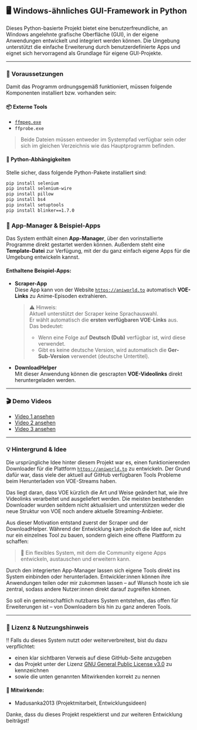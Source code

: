 ## 🖥️ Windows-ähnliches GUI-Framework in Python

Dieses Python-basierte Projekt bietet eine benutzerfreundliche, an Windows angelehnte grafische Oberfläche (GUI), in der eigene Anwendungen entwickelt und integriert werden können. Die Umgebung unterstützt die einfache Erweiterung durch benutzerdefinierte Apps und eignet sich hervorragend als Grundlage für eigene GUI-Projekte.

---

### 🔧 Voraussetzungen

Damit das Programm ordnungsgemäß funktioniert, müssen folgende Komponenten installiert bzw. vorhanden sein:

#### 📦 Externe Tools
- [`ffmpeg.exe`](https://ffmpeg.org/)
- `ffprobe.exe`  
> Beide Dateien müssen entweder im Systempfad verfügbar sein oder sich im gleichen Verzeichnis wie das Hauptprogramm befinden.

#### 🐍 Python-Abhängigkeiten

Stelle sicher, dass folgende Python-Pakete installiert sind:

```bash
pip install selenium
pip install selenium-wire
pip install pillow
pip install bs4
pip install setuptools
pip install blinker==1.7.0
```

### 📁 App-Manager & Beispiel-Apps

Das System enthält einen **App-Manager**, über den vorinstallierte Programme direkt gestartet werden können. Außerdem steht eine **Template-Datei** zur Verfügung, mit der du ganz einfach eigene Apps für die Umgebung entwickeln kannst.

#### Enthaltene Beispiel-Apps:

- **Scraper-App**  
  Diese App kann von der Website [`https://aniworld.to`](https://aniworld.to) automatisch **VOE-Links** zu Anime-Episoden extrahieren.

  > ⚠️ Hinweis:  
  > Aktuell unterstützt der Scraper keine Sprachauswahl.  
  > Er wählt automatisch die **ersten verfügbaren VOE-Links** aus.  
  > Das bedeutet:
  > - Wenn eine Folge auf **Deutsch (Dub)** verfügbar ist, wird diese verwendet.  
  > - Gibt es keine deutsche Version, wird automatisch die **Ger-Sub-Version** verwendet (deutsche Untertitel).

- **DownloadHelper**  
  Mit dieser Anwendung können die gescrapten **VOE-Videolinks** direkt heruntergeladen werden.

---

### 🎬 Demo Videos

- [Video 1 ansehen](https://www.youtube.com/watch?v=vM62S5MKWBc)
- [Video 2 ansehen](https://www.youtube.com/watch?v=KcUHHAOiDZ0)
- [Video 3 ansehen](https://www.youtube.com/watch?v=qECRFLr1UVA)

---

### 💡 Hintergrund & Idee

Die ursprüngliche Idee hinter diesem Projekt war es, einen funktionierenden Downloader für die Plattform [`https://aniworld.to`](https://aniworld.to) zu entwickeln. Der Grund dafür war, dass viele der aktuell auf GitHub verfügbaren Tools Probleme beim Herunterladen von VOE-Streams haben. 

Das liegt daran, dass VOE kürzlich die Art und Weise geändert hat, wie ihre Videolinks verarbeitet und ausgeliefert werden. Die meisten bestehenden Downloader wurden seitdem nicht aktualisiert und unterstützen weder die neue Struktur von VOE noch andere aktuelle Streaming-Anbieter.

Aus dieser Motivation entstand zuerst der Scraper und der DownloadHelper. Während der Entwicklung kam jedoch die Idee auf, nicht nur ein einzelnes Tool zu bauen, sondern gleich eine offene Plattform zu schaffen:

> 🧩 Ein flexibles System, mit dem die Community eigene Apps entwickeln, austauschen und erweitern kann.

Durch den integrierten App-Manager lassen sich eigene Tools direkt ins System einbinden oder herunterladen. Entwickler:innen können ihre Anwendungen teilen oder mir zukommen lassen – auf Wunsch hoste ich sie zentral, sodass andere Nutzer:innen direkt darauf zugreifen können.

So soll ein gemeinschaftlich nutzbares System entstehen, das offen für Erweiterungen ist – von Downloadern bis hin zu ganz anderen Tools.

---

### 📜 Lizenz & Nutzungshinweis

‼️ Falls du dieses System nutzt oder weiterverbreitest, bist du dazu verpflichtet:

- einen klar sichtbaren Verweis auf diese GitHub-Seite anzugeben  
- das Projekt unter der Lizenz [GNU General Public License v3.0](https://www.gnu.org/licenses/gpl-3.0.de.html) zu kennzeichnen  
- sowie die unten genannten Mitwirkenden korrekt zu nennen

#### 👤 Mitwirkende:
- Madusanka2013 (Projektmitarbeit, Entwicklungsideen)

Danke, dass du dieses Projekt respektierst und zur weiteren Entwicklung beiträgst!



